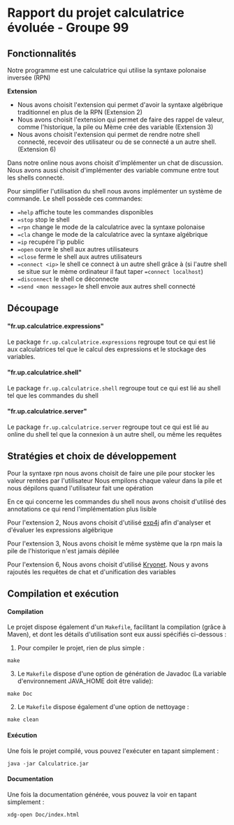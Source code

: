 Rapport du projet calculatrice évoluée - Groupe 99
===

## Fonctionnalités

Notre programme est une calculatrice qui utilise la syntaxe polonaise inversée (RPN)

**Extension**
*  Nous avons choisit l'extension qui permet d'avoir la syntaxe algébrique traditionnel en plus de la RPN (Extension 2)
*  Nous avons choisit l'extension qui permet de faire des rappel de valeur, comme l'historique, la pile ou Mème crée des variable (Extension 3)
*  Nous avons choisit l'extension qui permet de rendre notre shell connecté, recevoir des utilisateur ou de se connecté a un autre shell. (Extension 6)

Dans notre online nous avons choisit d'implémenter un chat de discussion.
Nous avons aussi choisit d'implémenter des variable commune entre tout les shells connecté.

Pour simplifier l'utilisation du shell nous avons implémenter un système de commande. Le shell possède ces commandes:
* `=help` affiche toute les commandes disponibles
* `=stop` stop le shell
* `=rpn` change le mode de la calculatrice avec la syntaxe polonaise
* `=cla` change le mode de la calculatrice avec la syntaxe algébrique
* `=ip` recupére l'ip public
* `=open` ouvre le shell aux autres utilisateurs
* `=close` ferme le shell aux autres utilisateurs
* `=connect <ip>` le shell ce connect à un autre shell grâce à <ip> (si l'autre shell se situe sur le mème ordinateur il faut taper `=connect localhost`)
* `=disconnect` le shell ce déconnecte
* `=send <mon message>` le shell envoie <mon message> aux autres shell connecté

## Découpage

#### \"fr.up.calculatrice.expressions\"

Le package `fr.up.calculatrice.expressions` regroupe tout ce qui est lié aux calculatrices tel que le calcul des expressions et le stockage des variables.

#### \"fr.up.calculatrice.shell\"

Le package `fr.up.calculatrice.shell` regroupe tout ce qui est lié au shell tel que les commandes du shell

#### \"fr.up.calculatrice.server\"

Le package `fr.up.calculatrice.server` regroupe tout ce qui est lié au online du shell tel que la connexion à un autre shell, ou même les requêtes

## Stratégies et choix de développement

Pour la syntaxe rpn nous avons choisit de faire une pile pour stocker les valeur rentées par l'utilisateur
Nous empilons chaque valeur dans la pile et nous dépilons quand l'utilisateur fait une opération

En ce qui concerne les commandes du shell nous avons choisit d'utilisé des annotations ce qui rend l'implémentation plus lisible

Pour l'extension 2, Nous avons choisit d'utilisé [exp4j](https://github.com/fasseg/exp4j) afin d'analyser et d'évaluer les expressions algébrique

Pour l'extension 3, Nous avons choisit le même système que la rpn mais la pile de l'historique n'est jamais dépilée

Pour l'extension 6, Nous avons choisit d'utilisé [Kryonet](https://github.com/EsotericSoftware/kryonet). Nous y avons rajoutés les requêtes de chat et d'unification des variables


## Compilation et exécution

#### Compilation

Le projet dispose également d\'un `Makefile`, facilitant la compilation (grâce à Maven), et dont les détails d\'utilisation sont eux aussi spécifiés ci-dessous :

1. Pour compiler le projet, rien de plus simple :
```
make
```

3. Le `Makefile` dispose d\'une option de génération de Javadoc (La variable d'environnement JAVA_HOME doit être valide):
```
make Doc
```

2. Le `Makefile` dispose également d\'une option de nettoyage :
```
make clean
```

#### Exécution

Une fois le projet compilé, vous pouvez l\'exécuter en tapant simplement :
```
java -jar Calculatrice.jar
```

#### Documentation

Une fois la documentation générée, vous pouvez la voir en tapant simplement :
```
xdg-open Doc/index.html
```
